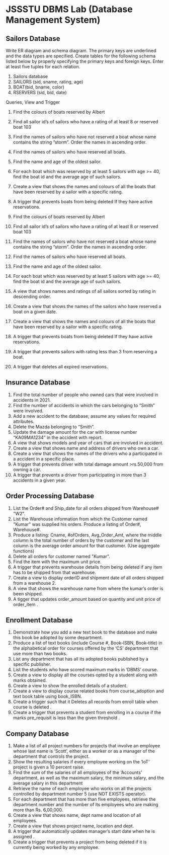 # JSSSTU DBMS Lab (Database Management System)

## Sailors Database 

Write ER diagram and schema diagram. The primary keys are underlined and the data types are specified.
Create tables for the following schema listed below by properly specifying the primary keys and foreign keys.
Enter at least five tuples for each relation.
1.  Sailors database
2.  SAILORS (sid, sname, rating, age)
3.  BOAT(bid, bname, color)
4.  RSERVERS (sid, bid, date)

Queries, View and Trigger
1.	Find the colours of boats reserved by Albert 
2.	Find all sailor id’s of sailors who have a rating of at least 8 or reserved boat 103
3.	 Find the names of sailors who have not reserved a boat whose name contains the string “storm”. Order the names in ascending order. 
4.	Find the names of sailors who have reserved all boats. 
5.	Find the name and age of the oldest sailor. 
6.	For each boat which was reserved by at least 5 sailors with age >= 40, find the boat id and the average age of such sailors.
7.	Create a view that shows the names and colours of all the boats that have been reserved by a sailor with a specific rating.
8.	A trigger that prevents boats from being deleted If they have active reservations. 


1. Find the colours of boats reserved by Albert 
2. Find all sailor id’s of sailors who have a rating of at least 8 or reserved boat 103 
3. Find the names of sailors who have not reserved a boat whose name contains the string “storm”. Order the names in ascending order. 
4. Find the names of sailors who have reserved all boats. 
5. Find the name and age of the oldest sailor. 
6. For each boat which was reserved by at least 5 sailors with age >= 40, find the boat id and the average age of such sailors. 
7. A view that shows names and ratings of all sailors sorted by rating in descending order. 
8. Create a view that shows the names of the sailors who have reserved a boat on a given date.
9. Create a view that shows the names and colours of all the boats that have been reserved by a sailor with a specific rating.
10. A trigger that prevents boats from being deleted If they have active reservations. 
11. A trigger that prevents sailors with rating less than 3 from reserving a boat.
12. A trigger that deletes all expired reservations.

## Insurance Database 

1. Find the total number of people who owned cars that were involved in accidents in 2021. 
2. Find the number of accidents in which the cars belonging to “Smith” were involved.  
3. Add a new accident to the database; assume any values for required attributes.  
4. Delete the Mazda belonging to “Smith”.  
5. Update the damage amount for the car with license number “KA09MA1234” in the accident with report. 
6. A view that shows models and year of cars that are involved in accident. 
7. Create a view that shows name and address of drivers who own a car.
8. Create a view that shows the names of the drivers who a participated in a accident in a specific place.
9. A trigger that prevents driver with total damage amount >rs.50,000 from owning a car. 
10. A trigger that prevents a driver from participating in more than 3 accidents in a given year.

## Order Processing Database 

1. List the Order# and Ship\_date for all orders shipped from Warehouse# "W2". 
2. List the Warehouse information from which the Customer named "Kumar" was supplied his orders. Produce a listing of Order#, Warehouse#. 
3. Produce a listing: Cname, #ofOrders, Avg\_Order\_Amt, where the middle column is the total number of orders by the customer and the last column is the average order amount for that customer. (Use aggregate functions) 
4. Delete all orders for customer named "Kumar". 
5. Find the item with the maximum unit price. 
6. A trigger that prevents warehouse details from being deleted if any item has to be shipped from that warehouse. 
7. Create a view to display orderID and shipment date of all orders shipped from a warehouse 2. 
8. A view that shows the warehouse name from where the kumar’s order is been shipped.
9. A tigger that updates order\_amount based on quantity and unit price of order\_item .

## Enrollment Database 

1. Demonstrate how you add a new text book to the database and make this book be adopted by some department.  
2. Produce a list of text books (include Course #, Book-ISBN, Book-title) in the alphabetical order for courses offered by the ‘CS’ department that use more than two books.  
3. List any department that has all its adopted books published by a specific publisher. 
4. List the students who have scored maximum marks in ‘DBMS’ course. 
5. Create a view to display all the courses opted by a student along with marks obtained.
6. Create a view to show the enrolled details of a student.
7. Create a view to display course related books from course\_adoption and text book table using book\_ISBN. 
8. Create a trigger such that it Deletes all records from enroll table when course is deleted . 
9. Create a trigger that prevents a student from enrolling in a course if the marks pre\_requisit is less than the given threshold . 

## Company Database 

1. Make a list of all project numbers for projects that involve an employee whose last name is ‘Scott’, either as a worker or as a manager of the department that controls the project.  
2. Show the resulting salaries if every employee working on the ‘IoT’ project is given a 10 percent raise.  
3. Find the sum of the salaries of all employees of the ‘Accounts’ department, as well as the maximum salary, the minimum salary, and the average salary in this department  
4. Retrieve the name of each employee who works on all the projects controlled by department number 5 (use NOT EXISTS operator). 
5. For each department that has more than five employees, retrieve the department number and the number of its employees who are making more than Rs. 6,00,000. 
6. Create a view that shows name, dept name and location of all employees. 
7. Create a view that shows project name, location and dept.
8. A trigger that automatically updates manager’s start date when he is assigned . 
9. Create a trigger that prevents a project from being deleted if it is currently being worked by any employee.
